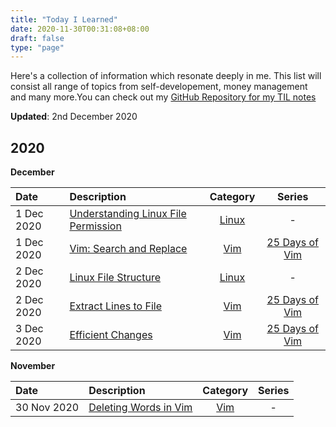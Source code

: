 ```yaml
---
title: "Today I Learned"
date: 2020-11-30T00:31:08+08:00
draft: false 
type: "page"
---
```

Here's a collection of information which resonate deeply in me. This list will consist all range of topics from self-developement, money management and many more.You can check out my [GitHub Repository for my TIL notes](https://github.com/keithkeekw/TodayILearned)  

**Updated**: 2nd December 2020

## 2020 
**December**

|Date|Description|Category|Series|
|:---|:---|:---:|:---:|
|1 Dec 2020|[Understanding Linux File Permission](https://github.com/keithkeekw/TodayILearned/blob/main/Linux/2020-12-01%20Understanding%20Linux%20File%20Permissions.md)|[Linux](https://github.com/keithkeekw/TodayILearned/tree/main/Linux)|-|
|1 Dec 2020|[Vim: Search and Replace](https://github.com/keithkeekw/TodayILearned/blob/main/Vim/2020-12-01%20Search%20and%20Replace.md)|[Vim](https://github.com/keithkeekw/TodayILearned/tree/main/Vim)|[25 Days of Vim](https://github.com/keithkeekw/TodayILearned/tree/main/Vim/25%20Days%20of%20Vim%20by%20VimTricks.com)|
|2 Dec 2020|[Linux File Structure](https://github.com/keithkeekw/TodayILearned/blob/main/Linux/2020-12-02%20Linux%20File%20Structure.md)|[Linux](https://github.com/keithkeekw/TodayILearned/tree/main/Linux)|-|
|2 Dec 2020|[Extract Lines to File](https://github.com/keithkeekw/TodayILearned/blob/main/Vim/25%20Days%20of%20Vim%20by%20VimTricks.com/2020-12-02%20Extract%20Lines%20to%20File.md)|[Vim](https://github.com/keithkeekw/TodayILearned/tree/main/Vim)|[25 Days of Vim](https://github.com/keithkeekw/TodayILearned/tree/main/Vim/25%20Days%20of%20Vim%20by%20VimTricks.com)|
|3 Dec 2020|[Efficient Changes](https://github.com/keithkeekw/TodayILearned/blob/main/Vim/25%20Days%20of%20Vim%20by%20VimTricks.com/2020-12-03%20Efficient%20Changes.md)|[Vim](https://github.com/keithkeekw/TodayILearned/tree/main/Vim)|[25 Days of Vim](https://github.com/keithkeekw/TodayILearned/tree/main/Vim/25%20Days%20of%20Vim%20by%20VimTricks.com)|

**November**

|Date|Description|Category|Series|
|:---|:---|:---:|:---:|
|30 Nov 2020|[Deleting Words in Vim](https://github.com/keithkeekw/TodayILearned/blob/main/Vim/2020-11-30%20Deleting%20Words%20in%20Vim.md)|[Vim](https://github.com/keithkeekw/TodayILearned/tree/main/Vim)|-|
